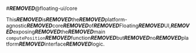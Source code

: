 #***REMOVED***@floating-ui/core

This***REMOVED***is***REMOVED***the***REMOVED***platform-agnostic***REMOVED***core***REMOVED***of***REMOVED***Floating***REMOVED***UI,***REMOVED***exposing***REMOVED***the***REMOVED***main
`computePosition`***REMOVED***function***REMOVED***but***REMOVED***no***REMOVED***platform***REMOVED***interface***REMOVED***logic.
